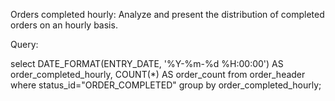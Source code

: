 Orders completed hourly:
Analyze and present the distribution of completed orders on an hourly basis.

Query:

select  DATE_FORMAT(ENTRY_DATE, '%Y-%m-%d %H:00:00') AS 
order_completed_hourly,
COUNT(*) AS order_count
from order_header
where status_id="ORDER_COMPLETED"
group by order_completed_hourly;